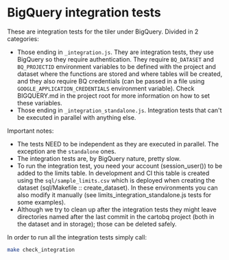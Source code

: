 # BigQuery integration tests

These are integration tests for the tiler under BigQuery. Divided in 2 categories:

  * Those ending in `_integration.js`. They are integration tests, they use BigQuery so they require authentication. They require `BQ_DATASET` and `BQ_PROJECTID` environment variables to be defined with the project and dataset where the functions are stored and where tables will be created, and they also require BQ credentials (can be passed in a file using `GOOGLE_APPLICATION_CREDENTIALS` environment variable). Check BIGQUERY.md in the project root for more information on how to set these variables.
  * Those ending in `_integration_standalone.js`. Integration tests that can't be executed in parallel with anything else.

Important notes:
  * The tests NEED to be independent as they are executed in parallel. The exception are the `standalone` ones.
  * The integration tests are, by BigQuery nature, pretty slow.
  * To run the integration test, you need your account (session_user()) to be added to the limits table. In development and CI this table is created using the `sql/sample_limits.csv` which is deployed when creating the dataset (sql/Makefile :: create_dataset). In these environments you can also modify it manually (see limits_integration_standalone.js tests for some examples).
  * Although we try to clean up after the integration tests they might leave directories named after the last commit in the cartobq project (both in the dataset and in storage); those can be deleted safely.

  In order to run all the integration tests simply call:
 
```bash
make check_integration
```